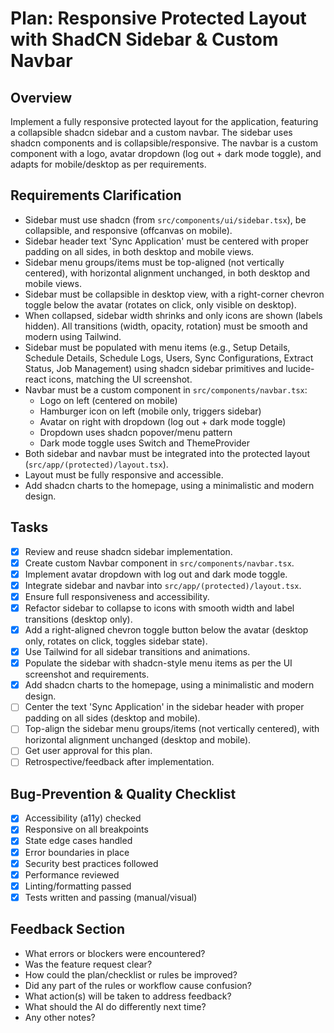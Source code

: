 # Plan: Responsive Protected Layout with ShadCN Sidebar & Custom Navbar

## Overview

Implement a fully responsive protected layout for the application, featuring a collapsible shadcn sidebar and a custom navbar. The sidebar uses shadcn components and is collapsible/responsive. The navbar is a custom component with a logo, avatar dropdown (log out + dark mode toggle), and adapts for mobile/desktop as per requirements.

## Requirements Clarification

- Sidebar must use shadcn (from `src/components/ui/sidebar.tsx`), be collapsible, and responsive (offcanvas on mobile).
- Sidebar header text 'Sync Application' must be centered with proper padding on all sides, in both desktop and mobile views.
- Sidebar menu groups/items must be top-aligned (not vertically centered), with horizontal alignment unchanged, in both desktop and mobile views.
- Sidebar must be collapsible in desktop view, with a right-corner chevron toggle below the avatar (rotates on click, only visible on desktop).
- When collapsed, sidebar width shrinks and only icons are shown (labels hidden). All transitions (width, opacity, rotation) must be smooth and modern using Tailwind.
- Sidebar must be populated with menu items (e.g., Setup Details, Schedule Details, Schedule Logs, Users, Sync Configurations, Extract Status, Job Management) using shadcn sidebar primitives and lucide-react icons, matching the UI screenshot.
- Navbar must be a custom component in `src/components/navbar.tsx`:
  - Logo on left (centered on mobile)
  - Hamburger icon on left (mobile only, triggers sidebar)
  - Avatar on right with dropdown (log out + dark mode toggle)
  - Dropdown uses shadcn popover/menu pattern
  - Dark mode toggle uses Switch and ThemeProvider
- Both sidebar and navbar must be integrated into the protected layout (`src/app/(protected)/layout.tsx`).
- Layout must be fully responsive and accessible.
- Add shadcn charts to the homepage, using a minimalistic and modern design.

## Tasks

- [x] Review and reuse shadcn sidebar implementation.
- [x] Create custom Navbar component in `src/components/navbar.tsx`.
- [x] Implement avatar dropdown with log out and dark mode toggle.
- [x] Integrate sidebar and navbar into `src/app/(protected)/layout.tsx`.
- [x] Ensure full responsiveness and accessibility.
- [x] Refactor sidebar to collapse to icons with smooth width and label transitions (desktop only).
- [x] Add a right-aligned chevron toggle button below the avatar (desktop only, rotates on click, toggles sidebar state).
- [x] Use Tailwind for all sidebar transitions and animations.
- [x] Populate the sidebar with shadcn-style menu items as per the UI screenshot and requirements.
- [x] Add shadcn charts to the homepage, using a minimalistic and modern design.
- [ ] Center the text 'Sync Application' in the sidebar header with proper padding on all sides (desktop and mobile).
- [ ] Top-align the sidebar menu groups/items (not vertically centered), with horizontal alignment unchanged (desktop and mobile).
- [ ] Get user approval for this plan.
- [ ] Retrospective/feedback after implementation.

## Bug-Prevention & Quality Checklist

- [x] Accessibility (a11y) checked
- [x] Responsive on all breakpoints
- [x] State edge cases handled
- [x] Error boundaries in place
- [x] Security best practices followed
- [x] Performance reviewed
- [x] Linting/formatting passed
- [x] Tests written and passing (manual/visual)

## Feedback Section

- What errors or blockers were encountered?
- Was the feature request clear?
- How could the plan/checklist or rules be improved?
- Did any part of the rules or workflow cause confusion?
- What action(s) will be taken to address feedback?
- What should the AI do differently next time?
- Any other notes?
